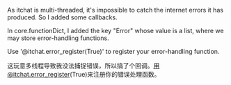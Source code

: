 As itchat is multi-threaded, it's impossible to catch the internet errors it has produced. So I added some callbacks.

In core.functionDict, I added the key "Error" whose value is a list, where we may store error-handling functions.

Use '@itchat.error_register(True)' to register your error-handling function.

这玩意多线程导致我没法捕捉错误，所以搞了个回调。用@itchat.error_register(True)来注册你的错误处理函数。
